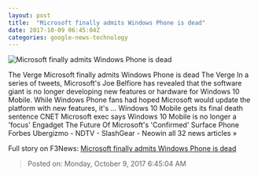 ```yaml
---
layout: post
title:  "Microsoft finally admits Windows Phone is dead"
date: 2017-10-09 06:45:04Z
categories: google-news-technology
---
```


![Microsoft finally admits Windows Phone is dead](https://cdn0.vox-cdn.com/thumbor/J8Caj8Ih5-nWNuYL7hHxcLrD0uk=/0x71:1020x605/fit-in/1200x630/cdn3.vox-cdn.com/assets/4295223/windowsphone81stock1_1020.jpg)

The Verge Microsoft finally admits Windows Phone is dead The Verge In a series of tweets, Microsoft's Joe Belfiore has revealed that the software giant is no longer developing new features or hardware for Windows 10 Mobile. While Windows Phone fans had hoped Microsoft would update the platform with new features, it's ... Windows 10 Mobile gets its final death sentence CNET Microsoft exec says Windows 10 Mobile is no longer a 'focus' Engadget The Future Of Microsoft's 'Confirmed' Surface Phone Forbes Ubergizmo - NDTV - SlashGear - Neowin all 32 news articles »


Full story on F3News: [Microsoft finally admits Windows Phone is dead](http://www.f3nws.com/n/HnvjqB)

> Posted on: Monday, October 9, 2017 6:45:04 AM
